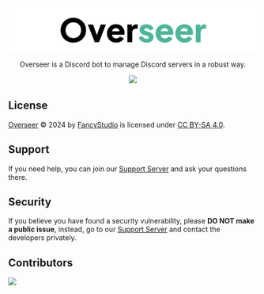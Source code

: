<!-- markdownlint-disable -->
<div align="center">
  <picture>
    <source srcset="./assets/Banners/Dark.png" media="(prefers-color-scheme: dark)">
    <img src="./assets/Banners/Light.png">
  </picture>
  <p>Overseer is a Discord bot to manage Discord servers in a robust way.</p>
  <div style="display: flex; justify-content: center; gap: 5px; flex-wrap: wrap;">
    <a href="https://discord.gg/yWjeDA6ewJ" style="text-decoration: none;">
      <img src="https://img.shields.io/badge/Support-Support?style=for-the-badge&color=4cb699&label=Discord&logo=discord&logoColor=white">
    </a>
  </div>
</div>
<!-- markdownlint-restore -->

## License

[Overseer][OverseerRepositoryURL] © 2024 by [FancyStudio][FancyStudioGitHubURL] is licensed under [CC BY-SA 4.0][CCBYSALicenseURL].

## Support

If you need help, you can join our [Support Server][SupportServerURL] and ask your questions there.

## Security

If you believe you have found a security vulnerability, please **DO NOT make a public issue**, instead, go to our [Support Server][SupportServerURL] and contact the developers privately.

## Contributors

<!-- markdownlint-disable -->
<a href="https://github.com/FancyStudioTeam/Overseer/graphs/contributors">
  <img src="https://contrib.rocks/image?repo=FancyStudioTeam/Overseer&max=500&columns=20" />
</a>
<!-- markdownlint-restore -->

[CCBYSALicenseURL]: https://creativecommons.org/licenses/by-sa/4.0/
[FancyStudioGitHubURL]: https://github.com/FancyStudio
[OverseerRepositoryURL]: https://github.com/FancyStudio/Overseer
[SupportServerURL]: https://discord.gg/yWjeDA6ewJ
